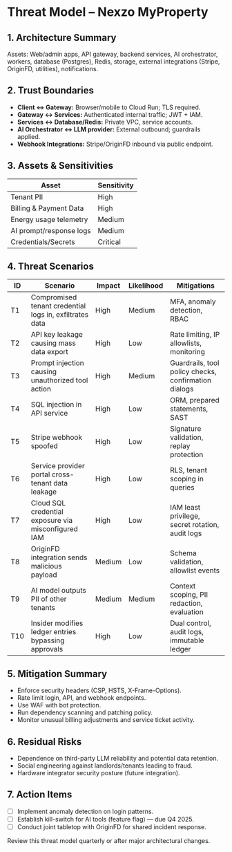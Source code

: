﻿---
owner: security-team
last_review: 2025-09-25
status: draft
tags: ["threat-model", "security"]
references:
  - "Security-Guidelines.md"
  - "../01-architecture/System-Architecture.md"
  - "../04-data/DPIA.md"
  - "../06-ml-ai/Guardrails-Policy.md"
---

# Threat Model – Nexzo MyProperty

## 1. Architecture Summary
Assets: Web/admin apps, API gateway, backend services, AI orchestrator, workers, database (Postgres), Redis, storage, external integrations (Stripe, OriginFD, utilities), notifications.

## 2. Trust Boundaries
- **Client ↔ Gateway:** Browser/mobile to Cloud Run; TLS required.
- **Gateway ↔ Services:** Authenticated internal traffic; JWT + IAM.
- **Services ↔ Database/Redis:** Private VPC, service accounts.
- **AI Orchestrator ↔ LLM provider:** External outbound; guardrails applied.
- **Webhook Integrations:** Stripe/OriginFD inbound via public endpoint.

## 3. Assets & Sensitivities
| Asset | Sensitivity |
| --- | --- |
| Tenant PII | High |
| Billing & Payment Data | High |
| Energy usage telemetry | Medium |
| AI prompt/response logs | Medium |
| Credentials/Secrets | Critical |

## 4. Threat Scenarios
| ID | Scenario | Impact | Likelihood | Mitigations |
| --- | --- | --- | --- | --- |
| T1 | Compromised tenant credential logs in, exfiltrates data | High | Medium | MFA, anomaly detection, RBAC |
| T2 | API key leakage causing mass data export | High | Low | Rate limiting, IP allowlists, monitoring |
| T3 | Prompt injection causing unauthorized tool action | High | Medium | Guardrails, tool policy checks, confirmation dialogs |
| T4 | SQL injection in API service | High | Low | ORM, prepared statements, SAST |
| T5 | Stripe webhook spoofed | High | Low | Signature validation, replay protection |
| T6 | Service provider portal cross-tenant data leakage | High | Low | RLS, tenant scoping in queries |
| T7 | Cloud SQL credential exposure via misconfigured IAM | High | Low | IAM least privilege, secret rotation, audit logs |
| T8 | OriginFD integration sends malicious payload | Medium | Low | Schema validation, allowlist events |
| T9 | AI model outputs PII of other tenants | Medium | Medium | Context scoping, PII redaction, evaluation |
| T10 | Insider modifies ledger entries bypassing approvals | High | Low | Dual control, audit logs, immutable ledger |

## 5. Mitigation Summary
- Enforce security headers (CSP, HSTS, X-Frame-Options).
- Rate limit login, API, and webhook endpoints.
- Use WAF with bot protection.
- Run dependency scanning and patching policy.
- Monitor unusual billing adjustments and service ticket activity.

## 6. Residual Risks
- Dependence on third-party LLM reliability and potential data retention.
- Social engineering against landlords/tenants leading to fraud.
- Hardware integrator security posture (future integration).

## 7. Action Items
- [ ] Implement anomaly detection on login patterns.
- [ ] Establish kill-switch for AI tools (feature flag) — due Q4 2025.
- [ ] Conduct joint tabletop with OriginFD for shared incident response.

Review this threat model quarterly or after major architectural changes.

